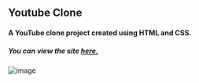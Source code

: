 ## Youtube Clone
#### A YouTube clone project created using HTML and CSS.
##### You can view the site [**here.**](https://rawcdn.githack.com/hasanilteris/Youtube-Clone-Html-Css/841744137775078478bf1e9553a92138976577ae/index.html)

![image](https://user-images.githubusercontent.com/82460438/134987955-f6c9c1d1-d2ed-4daa-965d-06c00558eafe.png)
